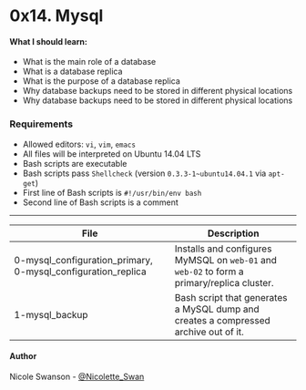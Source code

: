 # 0x14. Mysql
#### What I should learn:
- What is the main role of a database
- What is a database replica
- What is the purpose of a database replica
- Why database backups need to be stored in different physical locations
- Why database backups need to be stored in different physical locations

### Requirements
- Allowed editors: `vi`, `vim`, `emacs`
- All files will be interpreted on Ubuntu 14.04 LTS
- Bash scripts are executable
- Bash scripts pass `Shellcheck` (version `0.3.3-1~ubuntu14.04.1` via `apt-get`)
- First line of Bash scripts is `#!/usr/bin/env bash`
- Second line of Bash scripts is a comment

---
File | Description
-----|------------
0-mysql\_configuration\_primary, 0-mysql\_configuration\_replica | Installs and configures MyMSQL on `web-01` and `web-02` to form a primary/replica cluster.
1-mysql\_backup | Bash script that generates a MySQL dump and creates a compressed archive out of it.

#### Author
Nicole Swanson - [@Nicolette_Swan](https://twitter.com/Nicolette_Swan)
